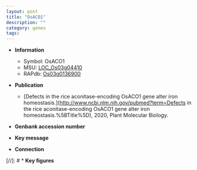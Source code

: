 ```yaml
---
layout: post
title: "OsACO1"
description: ""
category: genes
tags: 
---
```


* **Information**  
    + Symbol: OsACO1  
    + MSU: [LOC_Os03g04410](http://rice.plantbiology.msu.edu/cgi-bin/ORF_infopage.cgi?orf=LOC_Os03g04410)  
    + RAPdb: [Os03g0136900](http://rapdb.dna.affrc.go.jp/viewer/gbrowse_details/irgsp1?name=Os03g0136900)  

* **Publication**  
    + [Defects in the rice aconitase-encoding OsACO1 gene alter iron homeostasis.](http://www.ncbi.nlm.nih.gov/pubmed?term=Defects in the rice aconitase-encoding OsACO1 gene alter iron homeostasis.%5BTitle%5D), 2020, Plant Molecular Biology.

* **Genbank accession number**  

* **Key message**  

* **Connection**  

[//]: # * **Key figures**  


